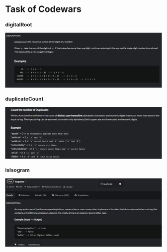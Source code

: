 # Task of Codewars

### digitalRoot

![digitalRoot](./imgCodewars/digitalRoot.png)

### duplicateCount

![duplicateCount](./imgCodewars/duplicateCount.png)

### isIsogram

![isIsogram](./imgCodewars/isIsogram.png)


